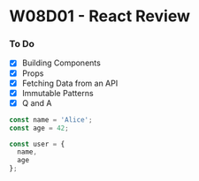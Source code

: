 # W08D01 - React Review

### To Do
- [x] Building Components
- [x] Props
- [x] Fetching Data from an API
- [x] Immutable Patterns
- [x] Q and A

```js
const name = 'Alice';
const age = 42;

const user = {
  name,
  age
};
```










